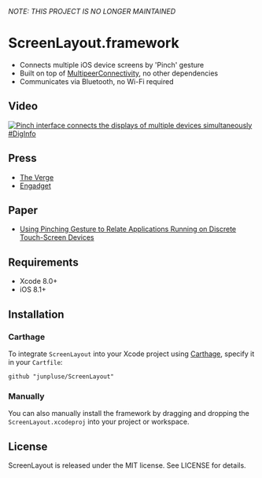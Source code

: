 *NOTE: THIS PROJECT IS NO LONGER MAINTAINED*

# ScreenLayout.framework

- Connects multiple iOS device screens by 'Pinch' gesture
- Built on top of [MultipeerConnectivity](https://developer.apple.com/reference/multipeerconnectivity), no other dependencies
- Communicates via Bluetooth, no Wi-Fi required

## Video

[![Pinch interface connects the displays of multiple devices simultaneously #DigInfo](https://img.youtube.com/vi/jRGLkj-PsCc/0.jpg)](https://www.youtube.com/watch?v=jRGLkj-PsCc)

## Press

- [The Verge](https://www.theverge.com/2012/11/1/3584632/pinch-smartphone-tablet-synchronized-display-link-interface-app)
- [Engadget](https://www.engadget.com/2012/11/02/tokyo-university-of-technologys-pinch-interface-creates-video-walls/)

## Paper

- [Using Pinching Gesture to Relate Applications Running on Discrete Touch-Screen Devices](http://www.igi-global.com/article/using-pinching-gesture-to-relate-applications-running-on-discrete-touch-screen-devices/84123)

## Requirements

- Xcode 8.0+
- iOS 8.1+

## Installation

### Carthage

To integrate `ScreenLayout` into your Xcode project using [Carthage](https://github.com/Carthage/Carthage), specify it in your `Cartfile`:

```ogdl
github "junpluse/ScreenLayout"
```

### Manually

You can also manually install the framework by dragging and dropping the `ScreenLayout.xcodeproj` into your project or workspace.

## License

ScreenLayout is released under the MIT license. See LICENSE for details.
